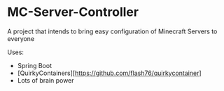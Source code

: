# MC-Server-Controller
A project that intends to bring easy configuration of Minecraft Servers to everyone

Uses:
- Spring Boot
- [QuirkyContainers][https://github.com/flash76/quirkycontainer]
- Lots of brain power